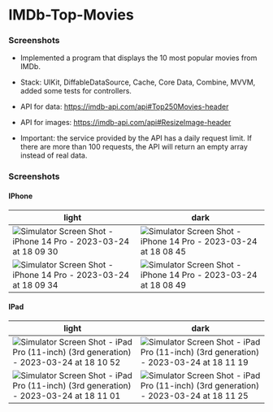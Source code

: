 # IMDb-Top-Movies

### Screenshots
- Implemented a program that displays the 10 most popular movies from IMDb. 
- Stack: UIKit, DiffableDataSource, Cache, Core Data, Combine, MVVM, added some tests for controllers. 
- API for data: https://imdb-api.com/api#Top250Movies-header
- API for images: https://imdb-api.com/api#ResizeImage-header

- Important: the service provided by the API has a daily request limit. If there are more than 100 requests, the API will return an empty array instead of real data.

### Screenshots

#### IPhone

light | dark
-- | --
![Simulator Screen Shot - iPhone 14 Pro - 2023-03-24 at 18 09 30](https://user-images.githubusercontent.com/32603788/227583842-884f3637-61cd-4884-9712-fd1628ece83c.png) | ![Simulator Screen Shot - iPhone 14 Pro - 2023-03-24 at 18 08 45](https://user-images.githubusercontent.com/32603788/227583877-4ea83121-6122-4e8c-8c1d-f3f032c2c96f.png)
![Simulator Screen Shot - iPhone 14 Pro - 2023-03-24 at 18 09 34](https://user-images.githubusercontent.com/32603788/227583940-5fa42bf3-872e-442e-8028-c07d89e75f23.png) | ![Simulator Screen Shot - iPhone 14 Pro - 2023-03-24 at 18 08 49](https://user-images.githubusercontent.com/32603788/227583994-81a82cca-e10f-44b3-bf28-61de31c99c4b.png)

#### IPad
light | dark
-- | --
![Simulator Screen Shot - iPad Pro (11-inch) (3rd generation) - 2023-03-24 at 18 10 52](https://user-images.githubusercontent.com/32603788/227584156-d40463c5-c6eb-43f3-86da-d9583652be83.png) | ![Simulator Screen Shot - iPad Pro (11-inch) (3rd generation) - 2023-03-24 at 18 11 19](https://user-images.githubusercontent.com/32603788/227584201-e05a640d-17d2-4bc3-9db3-645fbc4d152e.png)
![Simulator Screen Shot - iPad Pro (11-inch) (3rd generation) - 2023-03-24 at 18 11 01](https://user-images.githubusercontent.com/32603788/227584229-6bc6317e-25dd-4955-80df-ea5f3d259698.png) | ![Simulator Screen Shot - iPad Pro (11-inch) (3rd generation) - 2023-03-24 at 18 11 25](https://user-images.githubusercontent.com/32603788/227587892-1dbf1d2c-ea11-4618-a82f-aab02919a0af.png)

